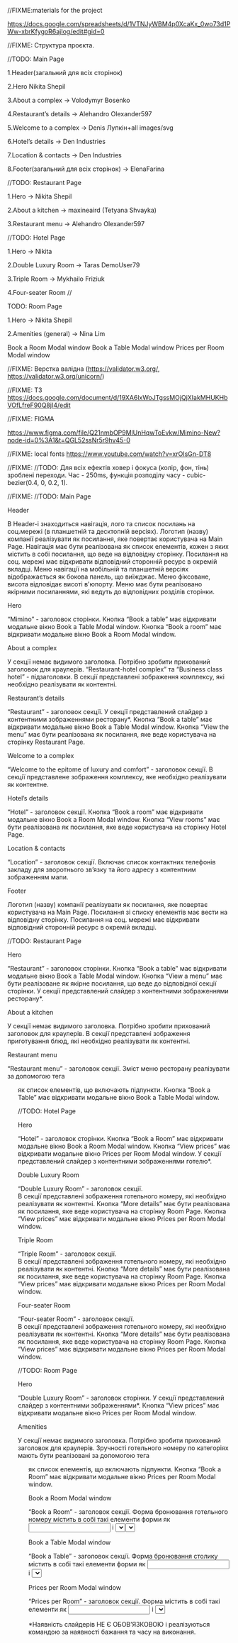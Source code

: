 <!--------------------------------------->

//FIXME:materials for the project

https://docs.google.com/spreadsheets/d/1VTNJyWBM4p0XcaKx_0wo73d1PWw-xbrKfygoR6ajIog/edit#gid=0

<!--------------------------------------->

//FIXME: Структура проєкта. 

//TODO: 
Main Page 

1.Header(загальний для всіх
сторінок) 

2.Hero Nikita Shepil 

3.About a complex -> Volodymyr Bosenko

4.Restaurant’s details -> Alehandro Olexander597 

5.Welcome to a complex -> Denis
Лупкін+all images/svg 

6.Hotel’s details -> Den Industries 

7.Location & contacts
-> Den Industries 

8.Footer(загальний для всіх сторінок) -> ElenaFarina



//TODO: Restaurant Page

1.Hero -> Nikita Shepil 

2.About a kitchen -> maxineaird (Tetyana Shvayka)

3.Restaurant menu -> Alehandro Olexander597



//TODO: Hotel Page

1.Hero -> Nikita 

2.Double Luxury Room -> Taras DemoUser79 

3.Triple Room -> Mykhailo Friziuk

4.Four-seater Room //



TODO: Room Page

1.Hero -> Nikita Shepil 

2.Amenities (general) -> Nina Lim

Book a Room Modal window Book a Table Modal window Prices per Room Modal window

<!--------------------------------------->

//FIXME: Верстка валідна (https://validator.w3.org/,
https://validator.w3.org/unicorn/)

<!--------------------------------------->

//FIXME: ТЗ
https://docs.google.com/document/d/19XA6lxWoJTgssMOjQjXIakMHUKHbVOfLfreF90Q8jI4/edit

<!--------------------------------------->

//FIXME: FIGMA

https://www.figma.com/file/Q21nmbOP9MlUnHqwToEvkw/Mimino-New?node-id=0%3A1&t=QGL52ssNr5r9hv45-0

<!--------------------------------------->

//FIXME: local fonts https://www.youtube.com/watch?v=xrOIsGn-DT8


<!--------------------------------------->

//FIXME: //TODO: 
Для всіх ефектів ховер і фокуса (колір, фон, тінь) зроблені переходи. Час - 250ms, функція розподілу часу - cubic-bezier(0.4, 0, 0.2, 1).
<!--------------------------------------->

//FIXME: //TODO: Main Page

Header

В Header-і знаходиться навігація, лого та список посилань на соц.мережі (в
планшетній та десктопній версіях). Логотип (назву) компанії реалізувати як
посилання, яке повертає користувача на Main Page. Навігація має бути реалізована
як список елементів, кожен з яких містить в собі посилання, що веде на
відповідну сторінку. Посилання на соц. мережі має відкривати відповідний
сторонній ресурс в окремій вкладці. Меню навігації на мобільній та планшетній
версіях відображається як бокова панель, що виїжджає. Меню фіксоване, висота
відповідає висоті в'юпорту. Меню має бути реалізовано якірними посиланнями, які
ведуть до відповідних розділів сторінки.

Hero

“Mimino” - заголовок сторінки. Кнопка “Book a table” має відкривати модальне
вікно Book a Table Modal window. Кнопка “Book a room” має відкривати модальне
вікно Book a Room Modal window.

About a complex

У секції немає видимого заголовка. Потрібно зробити прихований заголовок для
краулерів. “Restaurant-hotel complex” та “Business class hotel” - підзаголовки.
В секції представлені зображення комплексу, які необхідно реалізувати як
контентні.

Restaurant’s details

“Restaurant” - заголовок секції. У секції представлений слайдер з контентними
зображеннями ресторану\*. Кнопка “Book a table” має відкривати модальне вікно
Book a Table Modal window. Кнопка “View the menu” має бути реалізована як
посилання, яке веде користувача на сторінку Restaurant Page.

Welcome to a complex

“Welcome to the epitome of luxury and comfort” - заголовок секції. В секції
представлене зображення комплексу, яке необхідно реалізувати як контентне.

Hotel’s details

“Hotel” - заголовок секції. Кнопка “Book a room” має відкривати модальне вікно
Book a Room Modal window. Кнопка “View rooms” має бути реалізована як посилання,
яке веде користувача на сторінку Hotel Page.

Location & contacts

“Location” - заголовок секції. Включає список контактних телефонів закладу для
зворотнього зв’язку та його адресу з контентним зображенням мапи.

Footer

Логотип (назву) компанії реалізувати як посилання, яке повертає користувача на
Main Page. Посилання зі списку елементів має вести на відповідну сторінку.
Посилання на соц. мережі має відкривати відповідний сторонній ресурс в окремій
вкладці.

//TODO: Restaurant Page

Hero

“Restaurant” - заголовок сторінки. Кнопка “Book a table” має відкривати модальне
вікно Book a Table Modal window. Кнопка “View a menu” має бути реалізоване як
якірне посилання, що веде до відповідної секції сторінки. У секції представлений
слайдер з контентними зображеннями ресторану\*.

About a kitchen

У секції немає видимого заголовка. Потрібно зробити прихований заголовок для
краулерів. В секції представлені зображення приготування блюд, які необхідно
реалізувати як контентні.

Restaurant menu

“Restaurant menu” - заголовок секції. Зміст меню ресторану реалізувати за
допомогою тега <ul> як список елементів, що включають підпункти. Кнопка “Book a
Table” має відкривати модальне вікно Book a Table Modal window.

//TODO: Hotel Page

Hero

“Hotel” - заголовок сторінки. Кнопка “Book a Room” має відкривати модальне вікно
Book a Room Modal window. Кнопка “View prices” має відкривати модальне вікно
Prices per Room Modal window. У секції представлений слайдер з контентними
зображеннями готелю\*.

Double Luxury Room

“Double Luxury Room” - заголовок секції.  
В секції представлені зображення готельного номеру, які необхідно реалізувати як
контентні. Кнопка “More details” має бути реалізована як посилання, яке веде
користувача на сторінку Room Page. Кнопка “View prices” має відкривати модальне
вікно Prices per Room Modal window.

Triple Room

“Triple Room” - заголовок секції.  
В секції представлені зображення готельного номеру, які необхідно реалізувати як
контентні. Кнопка “More details” має бути реалізована як посилання, яке веде
користувача на сторінку Room Page. Кнопка “View prices” має відкривати модальне
вікно Prices per Room Modal window.

Four-seater Room

“Four-seater Room” - заголовок секції.  
В секції представлені зображення готельного номеру, які необхідно реалізувати як
контентні. Кнопка “More details” має бути реалізована як посилання, яке веде
користувача на сторінку Room Page. Кнопка “View prices” має відкривати модальне
вікно Prices per Room Modal window.

//TODO: Room Page

Hero

“Double Luxury Room” - заголовок сторінки. У секції представлений слайдер з
контентними зображеннями\*. Кнопка “View prices” має відкривати модальне вікно
Prices per Room Modal window.

Amenities

У секції немає видимого заголовка. Потрібно зробити прихований заголовок для
краулерів. Зручності готельного номеру по категоріях мають бути реалізовані за
допомогою тега <ul> як список елементів, що включають підпункти. Кнопка “Book a
Room” має відкривати модальне вікно Prices per Room Modal window.

Book a Room Modal window

“Book a Room” - заголовок секції. Форма бронювання готельного номеру містить в
собі такі елементи форми як <input> і <select>(яким необхідно додати мінімальну
валідацію даних для введення за допомогою атрибуту pattern) та кнопку “Make a
reservation”. Стрілки вниз/вгору для <select> реалізувати як псевдоелементи.
Кнопка “Make a reservation” типу submit закриває модальне вікно.

Book a Table Modal window

“Book a Table” - заголовок секції. Форма бронювання столику містить в собі такі
елементи форми як <input> і <select>(яким необхідно додати мінімальну валідацію
даних для введення за допомогою атрибуту pattern) та кнопку “Make a
reservation”. Кнопка “Make a reservation” типу submit закриває модальне вікно.

Prices per Room Modal window

“Prices per Room” - заголовок секції. Форма містить в собі такі елементи як
<input> і <select>(яким необхідно додати мінімальну валідацію даних для введення
за допомогою атрибуту pattern) та кнопку “Make a reservation”. Кнопка “Make a
reservation” типу submit закриває модальне вікно.

\*Наявність слайдерів НЕ Є ОБОВ’ЯЗКОВОЮ і реалізуються командою за наявності
бажання та часу на виконання.

